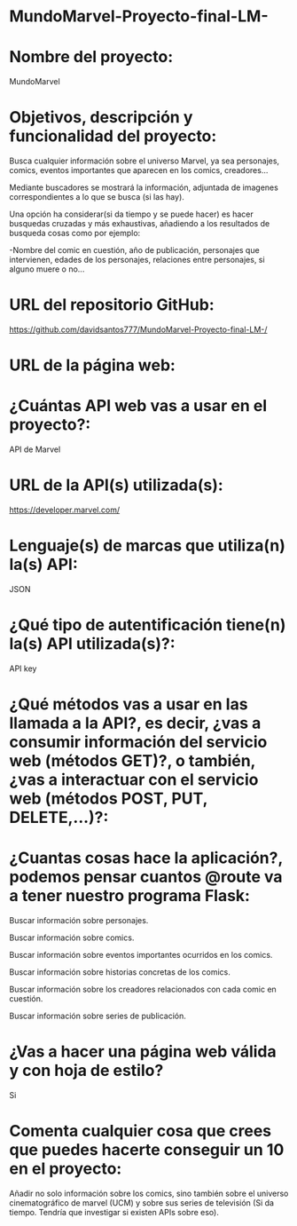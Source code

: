 # MundoMarvel-Proyecto-final-LM-


# Nombre del proyecto:

MundoMarvel

# Objetivos, descripción y funcionalidad del proyecto:

Busca cualquier información sobre el universo Marvel, ya sea personajes, comics, eventos importantes que aparecen en los comics, creadores...

Mediante buscadores se mostrará la información, adjuntada de imagenes correspondientes a lo que se busca (si las hay).

Una opción ha considerar(si da tiempo y se puede hacer) es hacer busquedas cruzadas y más exhaustivas, añadiendo a los resultados de busqueda cosas como por ejemplo:

-Nombre del comic en cuestión, año de publicación, personajes que intervienen, edades de los personajes, relaciones entre personajes, si alguno muere o no...

# URL del repositorio GitHub:

https://github.com/davidsantos777/MundoMarvel-Proyecto-final-LM-/

# URL de la página web:

# ¿Cuántas API web vas a usar en el proyecto?:

API de Marvel

# URL de la API(s) utilizada(s):

https://developer.marvel.com/

# Lenguaje(s) de marcas que utiliza(n) la(s) API:

JSON
        
# ¿Qué tipo de autentificación tiene(n) la(s) API utilizada(s)?:

API key
        
# ¿Qué métodos vas a usar en las llamada a la API?, es decir, ¿vas a consumir información del servicio web (métodos GET)?, o también, ¿vas a interactuar con el servicio web (métodos POST, PUT, DELETE,...)?:

# ¿Cuantas cosas hace la aplicación?, podemos pensar cuantos @route va a tener nuestro programa Flask:

Buscar información sobre personajes.

Buscar información sobre comics.

Buscar información sobre eventos importantes ocurridos en los comics.

Buscar información sobre historias concretas de los comics.

Buscar información sobre los creadores relacionados con cada comic en cuestión.

Buscar información sobre series de publicación.

# ¿Vas a hacer una página web válida y con hoja de estilo?

Si

# Comenta cualquier cosa que crees que puedes hacerte conseguir un 10 en el proyecto:

Añadir no solo información sobre los comics, sino también sobre el universo cinematográfico de marvel (UCM) y sobre sus series de televisión (Si da tiempo. Tendría que investigar si existen APIs sobre eso).
